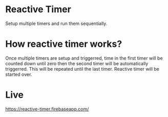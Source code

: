 # Reactive Timer

Setup multiple timers and run them sequentially.

# How reactive timer works?

Once multiple timers are setup and triggerred, time in the first timer will be counted down until zero then the second timer will be automatically triggerred. This will be repeated until the last timer. Reactive timer will be started over.

# Live

https://reactive-timer.firebaseapp.com/
